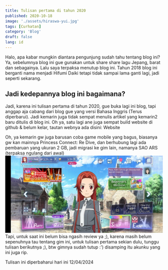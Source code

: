 ```yaml
---
title: Tulisan pertama di tahun 2020
published: 2020-10-18
image: './assets/hiraswa-yui.jpg'
tags: [Curhatan]
category: 'Blog'
draft: false 
lang: id
---
```


Halo, apa kabar mungkin diantara pengunjung sudah tahu tentang blog ini? Ya, sebelumnya blog ini gue gunakan untuk share share lagu Jepang, barat dan sebagainya. Lalu saya terpaksa menutup blog ini. Tahun 2018 blog ini berganti nama menjadi Hifumi Daiki tetapi tidak sampai lama ganti lagi, jadi seperti sekarang.
## Jadi kedepannya blog ini bagaimana? ##
Jadi, karena ini tulisan pertama di tahun 2020, gue buka lagi ini blog, tapi anggap aja cabang dari blog gue yang versi Bahasa Inggris (Terus diperbarui). Jadi kemarin juga tidak sempat menulis artikel yang kemarin2 baru ditulis di blog ini. Oh ya, satu lagi ane juga sempat build website di github & belum kelar, tautan webnya ada disini: Website

Oh, ya kemarin gw juga barusan coba game mobile yang bagus, biasanya gw kan mainnya Princess Connect: Re Dive, dan berhubung lagi ada pembaruan yang ukuran 2 GB, jadi migrasi ke gim lain, namanya SAO ARS (terpaksa ngulang dari awal)
![image](./assets/gim-mokad.jpg)
Tapi, untuk saat ini belum bisa ngasih review ya ;), karena masih belum sepenuhnya tau tentang gim ini, untuk tulisan pertama sekian dulu, tunggu tulisan berikutnya ;), btw gimnya sudah tutup :') disamping itu akunku yang ini juga rip.

Tulisan ini diperbaharui hari ini 12/04/2024